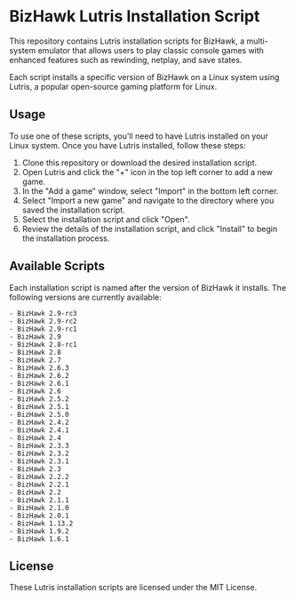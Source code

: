 # BizHawk Lutris Installation Script

This repository contains Lutris installation scripts for BizHawk, a multi-system emulator that allows users to play classic console games with enhanced features such as rewinding, netplay, and save states.

Each script installs a specific version of BizHawk on a Linux system using Lutris, a popular open-source gaming platform for Linux.

## Usage

To use one of these scripts, you'll need to have Lutris installed on your Linux system. Once you have Lutris installed, follow these steps:

1. Clone this repository or download the desired installation script.
2. Open Lutris and click the "+" icon in the top left corner to add a new game.
3. In the "Add a game" window, select "Import" in the bottom left corner.
4. Select "Import a new game" and navigate to the directory where you saved the installation script.
5. Select the installation script and click "Open".
6. Review the details of the installation script, and click "Install" to begin the installation process.

## Available Scripts

Each installation script is named after the version of BizHawk it installs. The following versions are currently available:

    - BizHawk 2.9-rc3
    - BizHawk 2.9-rc2
    - BizHawk 2.9-rc1
    - BizHawk 2.9
    - BizHawk 2.8-rc1
    - BizHawk 2.8
    - BizHawk 2.7
    - BizHawk 2.6.3
    - BizHawk 2.6.2
    - BizHawk 2.6.1
    - BizHawk 2.6
    - BizHawk 2.5.2
    - BizHawk 2.5.1
    - BizHawk 2.5.0
    - BizHawk 2.4.2
    - BizHawk 2.4.1
    - BizHawk 2.4
    - BizHawk 2.3.3
    - BizHawk 2.3.2
    - BizHawk 2.3.1
    - BizHawk 2.3
    - BizHawk 2.2.2
    - BizHawk 2.2.1
    - BizHawk 2.2
    - BizHawk 2.1.1
    - BizHawk 2.1.0
    - BizHawk 2.0.1
    - BizHawk 1.13.2
    - BizHawk 1.9.2
    - BizHawk 1.6.1

## License

These Lutris installation scripts are licensed under the MIT License.
